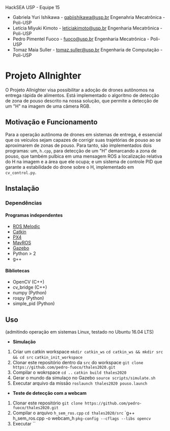 HackSEA USP - Equipe 15
- Gabriela Yuri Ishikawa - [gabiishikawa@usp.br](mailto:gabiishikawa@usp.br)
Engenahria Mecatrônica - Poli-USP
- Letícia Miyuki Kimoto - [leticiakimoto@usp.br](mailto:leticiakimoto@usp.br)
Engenharia Mecatrônica - Poli-USP
- Pedro Pimentel Fuoco - [fuoco@usp.br](mailto:fuoco@usp.br)
Engenharia Mecatrônica - Poli-USP
- Tomaz Maia Suller - [tomaz.suller@usp.br](mailto:tomaz.suller@usp.br)
Engenharia de Computação - Poli-USP 

# Projeto Allnighter
O Projeto Allnighter visa possibilitar a adoção de drones autônomos na entrega rápida de alimentos. Está implementado o algoritmo de detecção de zona de pouso descrito na nossa solução, que permite a detecção de um "H" na imagem de uma câmera RGB.

## Motivação e Funcionamento
Para a operação autônoma de drones em sistemas de entrega, é essencial que os veículos sejam capazes de corrigir suas trajetórias de pouso ao se aproximarem de zonas de pouso. Para tanto, são implementados dois programas: um, `h.cpp`, para detecção de um "H" demarcando a zona de pouso, que também pulbica em uma mensagem ROS a localização relativa do H na imagem e a área que ele ocupa; e um sistema de controle PID que garante a estabilidade do drone sobre o H, implementado em `cv_control.py`.

## Instalação
### Dependências
#### Programas independentes
- [ROS Melodic](http://wiki.ros.org/melodic/Installation)
- [Catkin](http://wiki.ros.org/catkin)
- [PX4](https://dev.px4.io/v1.9.0/en/setup/dev_env.html)
- [MavROS](https://dev.px4.io/master/en/ros/mavros_installation.html)
- [Gazebo](http://gazebosim.org/tutorials?cat=install)
- Python > 2
- g++
#### Bibliotecas
- OpenCV (C++)
- cv_bridge (C++)
- numpy (Python)
- rospy (Python)
- simple_pid (Python)

## Uso
(admitindo operação em sistemas Linux, testado no Ubuntu 16.04 LTS)
- **Simulação**
1. Criar um catkin workspace
`mkdir catkin_ws`
`cd catkin_ws && mkdir src && cd src`
`catkin_init_workspace`
2. Clonar este repositório dentro da `src` do workspace
`git clone https://github.com/pedro-fuoco/thales2020.git`
3. Compilar o wokrspace
`cd ..`
`catkin build thales2020`
4. Gerar o mundo da simulaço no Gazebo
`source scripts/simulate.sh`
5. Executar arquivo da missão
`roslaunch thales2020 pouso.launch`

- **Teste de detecção com a webcam**
1. Clonar este repositório
`git clone https://github.com/pedro-fuoco/thales2020.git`
2. Compilar o arquivo `h_sem_ros.cpp`
`cd thales2020/src`
`g++ h_sem_ros.cpp -o webcam_h ``pkg-config --cflags --libs opencv``
3. Executar
``
